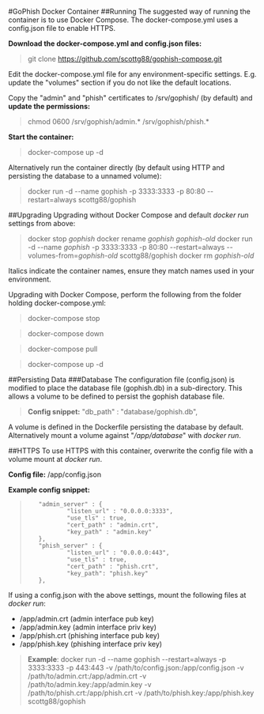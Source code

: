 #GoPhish Docker Container
##Running
The suggested way of running the container is to use Docker Compose. The docker-compose.yml uses a config.json file to enable HTTPS.

__Download the docker-compose.yml and config.json files:__
>git clone https://github.com/scottg88/gophish-compose.git

Edit the docker-compose.yml file for any environment-specific settings. E.g. update the "volumes" section if you do not like the default locations.

Copy the "admin" and "phish" certificates to /srv/gophish/ (by default) and __update the permissions:__
>chmod 0600 /srv/gophish/admin.* /srv/gophish/phish.*

__Start the container:__
>docker-compose up -d

Alternatively run the container directly (by default using HTTP and persisting the database to a unnamed volume):
>docker run -d --name gophish -p 3333:3333 -p 80:80 --restart=always scottg88/gophish

##Upgrading
Upgrading without Docker Compose and default _docker run_ settings from above:

>docker stop _gophish_
>docker rename _gophish_ _gophish-old_
>docker run -d --name _gophish_ -p 3333:3333 -p 80:80 --restart=always --volumes-from=_gophish-old_ scottg88/gophish
>docker rm _gophish-old_

Italics indicate the container names, ensure they match names used in your environment.

Upgrading with Docker Compose, perform the following from the folder holding docker-compose.yml:

>docker-compose stop

>docker-compose down

>docker-compose pull

>docker-compose up -d

##Persisting Data
###Database
The configuration file (config.json) is modified to place the database file (gophish.db) in a sub-directory. This allows a volume to be defined to persist the gophish database file.
>__Config snippet:__
>"db_path" : "database/gophish.db",

A volume is defined in the Dockerfile persisting the database by default. Alternatively mount a volume against "_/app/database_" with _docker run_.

##HTTPS
To use HTTPS with this container, overwrite the config file with a volume mount at _docker run_.

__Config file:__ /app/config.json

__Example config snippet:__
>        "admin_server" : {
>                "listen_url" : "0.0.0.0:3333",
>                "use_tls" : true,
>                "cert_path" : "admin.crt",
>                "key_path" : "admin.key"
>        },
>        "phish_server" : {
>                "listen_url" : "0.0.0.0:443",
>                "use_tls" : true,
>                "cert_path" : "phish.crt",
>                "key_path": "phish.key"
>        },

If using a config.json with the above settings, mount the following files at _docker run_:

- /app/admin.crt (admin interface pub key)
- /app/admin.key (admin interface priv key)
- /app/phish.crt (phishing interface pub key)
- /app/phish.key (phishing interface priv key)

>__Example__:
>docker run -d --name gophish --restart=always -p 3333:3333 -p 443:443 -v /path/to/config.json:/app/config.json -v /path/to/admin.crt:/app/admin.crt -v /path/to/admin.key:/app/admin.key -v /path/to/phish.crt:/app/phish.crt -v /path/to/phish.key:/app/phish.key scottg88/gophish



